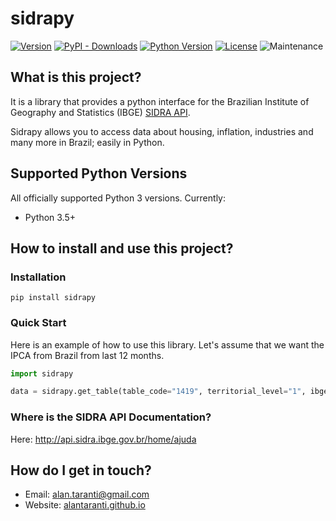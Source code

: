 # sidrapy

[![Version](https://img.shields.io/pypi/v/sidrapy.svg?style=flat)](https://pypi.python.org/pypi/sidrapy)
[![PyPI - Downloads](https://img.shields.io/pypi/dm/sidrapy)](https://pypi.python.org/pypi/sidrapy)
[![Python Version](https://img.shields.io/pypi/pyversions/sidrapy?style=flat)](https://pypi.python.org/pypi/sidrapy)
[![License](https://img.shields.io/github/license/AlanTaranti/Sidrapy)](LICENSE)
![Maintenance](https://img.shields.io/maintenance/yes/2020)

## What is this project?

It is a library that provides a python interface for the Brazilian Institute of Geography and Statistics (IBGE) [SIDRA API](http://api.sidra.ibge.gov.br/).

Sidrapy allows you to access data about housing, inflation, industries and many more in Brazil; easily in Python.


## Supported Python Versions

All officially supported Python 3 versions. Currently:
- Python 3.5+

## How to install and use this project? 

### Installation
    
    pip install sidrapy
    
### Quick Start

Here is an example of how to use this library.
Let's assume that we want the IPCA from Brazil from last 12 months.

```python
import sidrapy

data = sidrapy.get_table(table_code="1419", territorial_level="1", ibge_territorial_code="all", period="last 12")
```

### Where is the SIDRA API Documentation?
Here: http://api.sidra.ibge.gov.br/home/ajuda

## How do I get in touch?
* Email: [alan.taranti@gmail.com](mailto:alan.taranti@gmail.com)
* Website: <a href="http://alantaranti.github.io" target="_blank">alantaranti.github.io</a>
